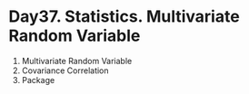 # Day37. Statistics. Multivariate Random Variable
1. Multivariate Random Variable
2. Covariance Correlation
3. Package
 